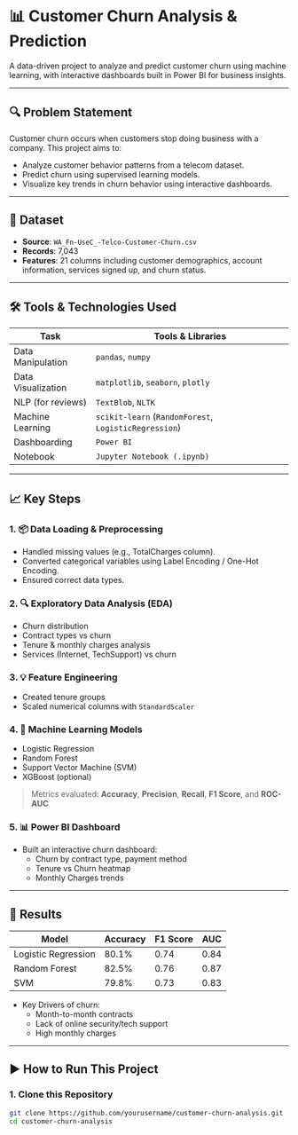 # 📊 Customer Churn Analysis & Prediction

A data-driven project to analyze and predict customer churn using machine learning, with interactive dashboards built in Power BI for business insights.

---

## 🔍 Problem Statement

Customer churn occurs when customers stop doing business with a company. This project aims to:
- Analyze customer behavior patterns from a telecom dataset.
- Predict churn using supervised learning models.
- Visualize key trends in churn behavior using interactive dashboards.

---

## 📁 Dataset

- **Source**: `WA_Fn-UseC_-Telco-Customer-Churn.csv`
- **Records**: 7,043
- **Features**: 21 columns including customer demographics, account information, services signed up, and churn status.

---

## 🛠 Tools & Technologies Used

| Task                  | Tools & Libraries                         |
|-----------------------|-------------------------------------------|
| Data Manipulation     | `pandas`, `numpy`                         |
| Data Visualization    | `matplotlib`, `seaborn`, `plotly`         |
| NLP (for reviews)     | `TextBlob`, `NLTK`                        |
| Machine Learning      | `scikit-learn` (`RandomForest`, `LogisticRegression`) |
| Dashboarding          | `Power BI`                                |
| Notebook              | `Jupyter Notebook (.ipynb)`               |

---

## 📈 Key Steps

### 1. 📦 Data Loading & Preprocessing
- Handled missing values (e.g., TotalCharges column).
- Converted categorical variables using Label Encoding / One-Hot Encoding.
- Ensured correct data types.

### 2. 🔍 Exploratory Data Analysis (EDA)
- Churn distribution
- Contract types vs churn
- Tenure & monthly charges analysis
- Services (Internet, TechSupport) vs churn

### 3. 💡 Feature Engineering
- Created tenure groups
- Scaled numerical columns with `StandardScaler`

### 4. 🧠 Machine Learning Models
- Logistic Regression
- Random Forest
- Support Vector Machine (SVM)
- XGBoost (optional)

> Metrics evaluated: **Accuracy**, **Precision**, **Recall**, **F1 Score**, and **ROC-AUC**

### 5. 📊 Power BI Dashboard
- Built an interactive churn dashboard:
  - Churn by contract type, payment method
  - Tenure vs Churn heatmap
  - Monthly Charges trends

---

## 📌 Results

| Model              | Accuracy | F1 Score | AUC  |
|-------------------|----------|----------|------|
| Logistic Regression | 80.1%   | 0.74     | 0.84 |
| Random Forest       | 82.5%   | 0.76     | 0.87 |
| SVM                 | 79.8%   | 0.73     | 0.83 |

- Key Drivers of churn:
  - Month-to-month contracts
  - Lack of online security/tech support
  - High monthly charges

---

## ▶️ How to Run This Project

### 1. Clone this Repository
```bash
git clone https://github.com/yourusername/customer-churn-analysis.git
cd customer-churn-analysis
